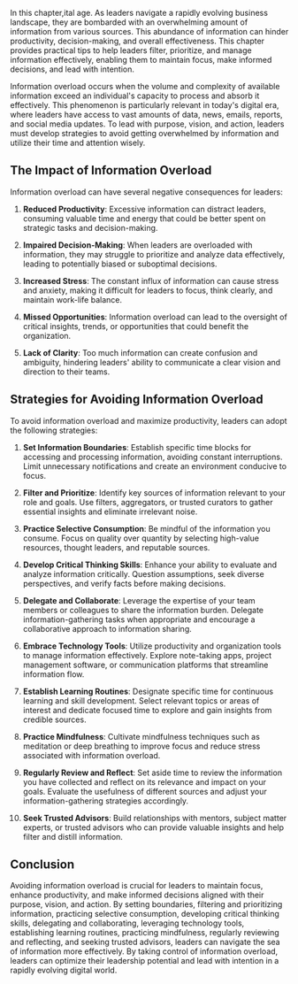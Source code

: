 
In this chapter,ital age. As leaders navigate a rapidly evolving business landscape, they are bombarded with an overwhelming amount of information from various sources. This abundance of information can hinder productivity, decision-making, and overall effectiveness. This chapter provides practical tips to help leaders filter, prioritize, and manage information effectively, enabling them to maintain focus, make informed decisions, and lead with intention.

Information overload occurs when the volume and complexity of available information exceed an individual's capacity to process and absorb it effectively. This phenomenon is particularly relevant in today's digital era, where leaders have access to vast amounts of data, news, emails, reports, and social media updates. To lead with purpose, vision, and action, leaders must develop strategies to avoid getting overwhelmed by information and utilize their time and attention wisely.

The Impact of Information Overload
----------------------------------

Information overload can have several negative consequences for leaders:

1. **Reduced Productivity**: Excessive information can distract leaders, consuming valuable time and energy that could be better spent on strategic tasks and decision-making.

2. **Impaired Decision-Making**: When leaders are overloaded with information, they may struggle to prioritize and analyze data effectively, leading to potentially biased or suboptimal decisions.

3. **Increased Stress**: The constant influx of information can cause stress and anxiety, making it difficult for leaders to focus, think clearly, and maintain work-life balance.

4. **Missed Opportunities**: Information overload can lead to the oversight of critical insights, trends, or opportunities that could benefit the organization.

5. **Lack of Clarity**: Too much information can create confusion and ambiguity, hindering leaders' ability to communicate a clear vision and direction to their teams.

Strategies for Avoiding Information Overload
--------------------------------------------

To avoid information overload and maximize productivity, leaders can adopt the following strategies:

1. **Set Information Boundaries**: Establish specific time blocks for accessing and processing information, avoiding constant interruptions. Limit unnecessary notifications and create an environment conducive to focus.

2. **Filter and Prioritize**: Identify key sources of information relevant to your role and goals. Use filters, aggregators, or trusted curators to gather essential insights and eliminate irrelevant noise.

3. **Practice Selective Consumption**: Be mindful of the information you consume. Focus on quality over quantity by selecting high-value resources, thought leaders, and reputable sources.

4. **Develop Critical Thinking Skills**: Enhance your ability to evaluate and analyze information critically. Question assumptions, seek diverse perspectives, and verify facts before making decisions.

5. **Delegate and Collaborate**: Leverage the expertise of your team members or colleagues to share the information burden. Delegate information-gathering tasks when appropriate and encourage a collaborative approach to information sharing.

6. **Embrace Technology Tools**: Utilize productivity and organization tools to manage information effectively. Explore note-taking apps, project management software, or communication platforms that streamline information flow.

7. **Establish Learning Routines**: Designate specific time for continuous learning and skill development. Select relevant topics or areas of interest and dedicate focused time to explore and gain insights from credible sources.

8. **Practice Mindfulness**: Cultivate mindfulness techniques such as meditation or deep breathing to improve focus and reduce stress associated with information overload.

9. **Regularly Review and Reflect**: Set aside time to review the information you have collected and reflect on its relevance and impact on your goals. Evaluate the usefulness of different sources and adjust your information-gathering strategies accordingly.

10. **Seek Trusted Advisors**: Build relationships with mentors, subject matter experts, or trusted advisors who can provide valuable insights and help filter and distill information.

Conclusion
----------

Avoiding information overload is crucial for leaders to maintain focus, enhance productivity, and make informed decisions aligned with their purpose, vision, and action. By setting boundaries, filtering and prioritizing information, practicing selective consumption, developing critical thinking skills, delegating and collaborating, leveraging technology tools, establishing learning routines, practicing mindfulness, regularly reviewing and reflecting, and seeking trusted advisors, leaders can navigate the sea of information more effectively. By taking control of information overload, leaders can optimize their leadership potential and lead with intention in a rapidly evolving digital world.
